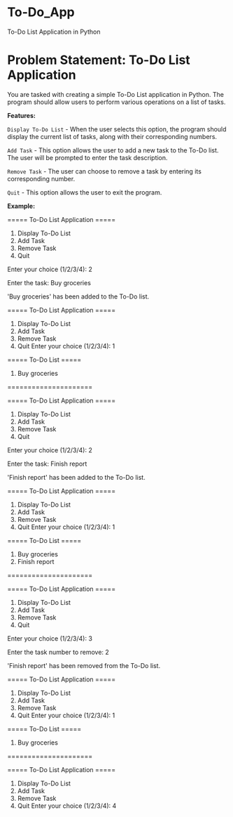 # To-Do_App
To-Do List Application in Python

# Problem Statement: To-Do List Application
You are tasked with creating a simple To-Do List application in Python. The program should allow users to perform various operations on a list of tasks.

**Features:**

`Display To-Do List` - When the user selects this option, the program should display the current list of tasks, along with their corresponding numbers.

`Add Task` - This option allows the user to add a new task to the To-Do list. The user will be prompted to enter the task description.

`Remove Task` - The user can choose to remove a task by entering its corresponding number.

`Quit` - This option allows the user to exit the program.


**Example:**

===== To-Do List Application =====
1. Display To-Do List
2. Add Task
3. Remove Task
4. Quit

Enter your choice (1/2/3/4): 2

Enter the task: Buy groceries


'Buy groceries' has been added to the To-Do list.

===== To-Do List Application =====

1. Display To-Do List
2. Add Task
3. Remove Task
4. Quit
Enter your choice (1/2/3/4): 1


===== To-Do List =====

1. Buy groceries

=====================

===== To-Do List Application =====

1. Display To-Do List
2. Add Task
3. Remove Task
4. Quit

Enter your choice (1/2/3/4): 2

Enter the task: Finish report


'Finish report' has been added to the To-Do list.


===== To-Do List Application =====

1. Display To-Do List
2. Add Task
3. Remove Task
4. Quit
Enter your choice (1/2/3/4): 1


===== To-Do List =====

1. Buy groceries
2. Finish report

=====================


===== To-Do List Application =====

1. Display To-Do List
2. Add Task
3. Remove Task
4. Quit

Enter your choice (1/2/3/4): 3

Enter the task number to remove: 2


'Finish report' has been removed from the To-Do list.


===== To-Do List Application =====

1. Display To-Do List
2. Add Task
3. Remove Task
4. Quit
Enter your choice (1/2/3/4): 1


===== To-Do List =====

1. Buy groceries

=====================

===== To-Do List Application =====

1. Display To-Do List
2. Add Task
3. Remove Task
4. Quit
Enter your choice (1/2/3/4): 4
